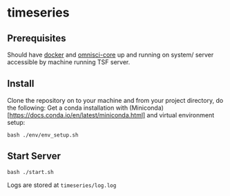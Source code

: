 # timeseries

## Prerequisites

Should have [docker](https://docs.docker.com/install/) and [omnisci-core](https://github.com/omnisci/mapd-core) up and running on system/ server accessible by machine running TSF server.  

## Install
Clone the repository on to your machine and from your project directory, do the following:
Get a conda installation with (Miniconda)[https://docs.conda.io/en/latest/miniconda.html] and virtual environment setup:

    bash ./env/env_setup.sh

## Start Server

    bash ./start.sh

Logs are stored at `timeseries/log.log`
